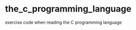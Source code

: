 the_c_programming_language
==========================

exercise code when reading the C programming language